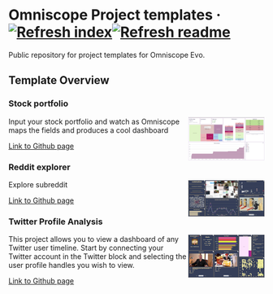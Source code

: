 # Omniscope Project templates &middot; [![Refresh index](https://github.com/visokio/omniscope-project-templates/actions/workflows/refresh_index.yml/badge.svg)](https://github.com/visokio/omniscope-project-templates/actions/workflows/refresh_index.yml)[![Refresh readme](https://github.com/visokio/omniscope-project-templates/actions/workflows/refresh_readme.yml/badge.svg)](https://github.com/visokio/omniscope-project-templates/actions/workflows/refresh_readme.yml)

Public repository for project templates for Omniscope Evo.

## Template Overview
<div id="Stockportfolio"/>

### Stock portfolio

<img align="right" src="https://github.com/visokio/omniscope-project-templates/blob/master/Stock portfolio/thumbnail.png" width="150px" height="auto"/>

Input your stock portfolio and watch as Omniscope maps the fields and produces a cool dashboard

[Link to Github page](Stock%20portfolio)

<div id="Redditexplorer"/>

### Reddit explorer

<img align="right" src="https://github.com/visokio/omniscope-project-templates/blob/master/Reddit explorer/thumbnail.png" width="150px" height="auto"/>

Explore subreddit

[Link to Github page](Reddit%20explorer)

<div id="TwitterProfileAnalysis"/>

### Twitter Profile Analysis

<img align="right" src="https://github.com/visokio/omniscope-project-templates/blob/master/Twitter Profile Analysis/thumbnail.png" width="150px" height="auto"/>

This project allows you to view a dashboard of any Twitter user timeline. Start by connecting your Twitter account in the Twitter block and selecting the user profile handles you wish to view.

[Link to Github page](Twitter%20Profile%20Analysis)

